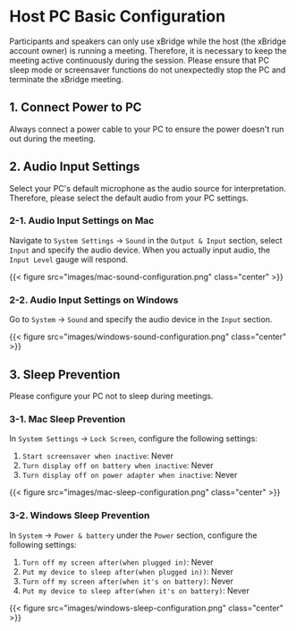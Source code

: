 # Host PC Basic Configuration

Participants and speakers can only use xBridge while the host (the xBridge account owner) is running a meeting.
Therefore, it is necessary to keep the meeting active continuously during the session.
Please ensure that PC sleep mode or screensaver functions do not unexpectedly stop the PC and terminate the xBridge meeting.

## 1. Connect Power to PC

Always connect a power cable to your PC to ensure the power doesn't run out during the meeting.

## 2. Audio Input Settings

Select your PC's default microphone as the audio source for interpretation.
Therefore, please select the default audio from your PC settings.

### 2-1. Audio Input Settings on Mac

Navigate to `System Settings` → `Sound` in the `Output & Input` section, select `Input` and specify the audio device. When you actually input audio, the `Input Level` gauge will respond.

{{< figure src="images/mac-sound-configuration.png" class="center" >}}

### 2-2. Audio Input Settings on Windows

Go to `System` → `Sound` and specify the audio device in the `Input` section.

{{< figure src="images/windows-sound-configuration.png" class="center" >}}

## 3. Sleep Prevention

Please configure your PC not to sleep during meetings.

### 3-1. Mac Sleep Prevention

In `System Settings` → `Lock Screen`, configure the following settings:

1. `Start screensaver when inactive`: Never
2. `Turn display off on battery when inactive`: Never
3. `Turn display off on power adapter when inactive`: Never

{{< figure src="images/mac-sleep-configuration.png" class="center" >}}

### 3-2. Windows Sleep Prevention

In `System` → `Power & battery` under the `Power` section, configure the following settings:

1. `Turn off my screen after(when plugged in)`: Never
2. `Put my device to sleep after(when plugged in))`: Never
3. `Turn off my screen after(when it's on battery)`: Never
4. `Put my device to sleep after(when it's on battery)`: Never

{{< figure src="images/windows-sleep-configuration.png" class="center" >}}
